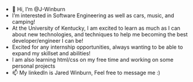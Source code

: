 - 👋 Hi, I’m @J-Winburn
-  I’m interested in Software Engineering as well as cars, music, and camping!
-  At the University of Kentucky, I am excited to learn as much as I can about new technologies, and techniques to help me becoming the best developer/engineer I can be!
-  Excited for any internship opportunities, always wanting to be able to expand my skillset and abilities!
-  I am also learning html/css on my free time and working on some personal projects 
- 📫 My linkedIn is Jared Winburn, Feel free to message me :)

<!---
J-Winburn/J-Winburn is a ✨ special ✨ repository because its `README.md` (this file) appears on your GitHub profile.
You can click the Preview link to take a look at your changes.
--->
